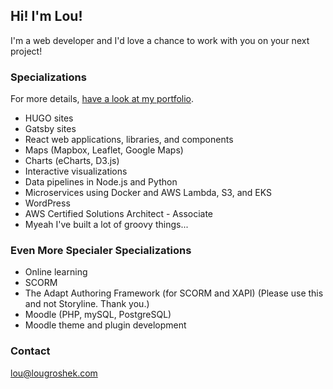 ## Hi! I'm Lou!

I'm a web developer and I'd love a chance to work with you on your next project! 

### Specializations

For more details, [have a look at my portfolio](https://lougroshek.com/portfolio/).

- HUGO sites
- Gatsby sites
- React web applications, libraries, and components
- Maps (Mapbox, Leaflet, Google Maps)
- Charts (eCharts, D3.js)
- Interactive visualizations
- Data pipelines in Node.js and Python
- Microservices using Docker and AWS Lambda, S3, and EKS
- WordPress
- AWS Certified Solutions Architect - Associate
- Myeah I've built a lot of groovy things... 

### Even More Specialer Specializations

- Online learning
- SCORM
- The Adapt Authoring Framework (for SCORM and XAPI) (Please use this and not Storyline. Thank you.)
- Moodle (PHP, mySQL, PostgreSQL)
- Moodle theme and plugin development

### Contact

lou@lougroshek.com


